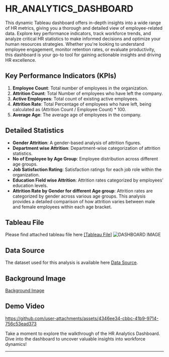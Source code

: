 # HR_ANALYTICS_DASHBOARD

This dynamic Tableau dashboard offers in-depth insights into a wide range of HR metrics, giving you a thorough and detailed view of employee-related data. Explore key performance indicators, track workforce trends, and analyze critical HR statistics to make informed decisions and optimize your human resources strategies. Whether you're looking to understand employee engagement, monitor retention rates, or evaluate productivity, this dashboard is your go-to tool for gaining actionable insights and driving HR excellence.

## Key Performance Indicators (KPIs)

1. **Employee Count**: Total number of employees in the organization.
2. **Attrition Count**: Total Number of employees who have left the company.
3. **Active Employees**: Total count of existing active employees.
4. **Attrition Rate**: Total Percentage of employees who have left, being calculated as (Attrition Count / Employee Count) * 100.
5. **Average Age**: The average age of employees in the company.

## Detailed Statistics

- **Gender Attrition**: A gender-based analysis of attrition figures.
- **Department wise Attrition**: Department-wise categorization of attrition statistics.
- **No of Employee by Age Group**: Employee distribution across different age groups.
- **Job Satisfaction Rating**: Satisfaction ratings for each job role within the organization.
- **Education Field wise Attrition**: Attrition rates categorized by employees' education levels.
- **Attrition Rate by Gender for different Age group**: Attrition rates are categorized by gender across various age groups. This analysis provides a detailed comparison of how attrition varies between male and female employees within each age bracket.

## Tableau File

Please find attached tableau file here [[Tableau File]](https://github.com/Shalmali-p/HR_ANALYTICS_DASHBOARD/blob/main/HR%20ANALYTICS%20DASHBOARD.twb)
![DASHBOARD IMAGE](https://github.com/user-attachments/assets/92a912e1-4dc6-4997-bb30-4fc7809972dc)

## Data Source

The dataset used for this analysis is available here [Data Source](https://github.com/Shalmali-p/HR_ANALYTICS_DASHBOARD/blob/main/HR%20Data.xlsx).

## Background Image

[Background Image](https://github.com/Shalmali-p/HR_ANALYTICS_DASHBOARD/blob/main/HR%20background.png.png)

## Demo Video
https://github.com/user-attachments/assets/4346ee34-cbbc-41b9-9714-756c53ead373

Take a moment to explore the walkthrough of the HR Analytics Dashboard. Dive into the dashboard to uncover valuable insights into workforce dynamics!

---
